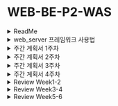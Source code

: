 # WEB-BE-P2-WAS

<details>
<summary>ReadMe</summary>
<div markdown="1">

## Architecture

![https://images2.imgbox.com/81/69/6EtgQbFy_o.png](https://images2.imgbox.com/81/69/6EtgQbFy_o.png)

## 디렉토리 구조

### BE

```
BE
├── controller
├── dao
├── database
├── middleware
├── model
├── route
└── web_server
```

- `web_server` 는 `express.js` 를 흉내낸 웹 프레임 워크 입니다.
- 어플리케이션은 MVC 패턴을 기반으로 구현하였습니다.
- `app.ts` 가 시작점입니다.

### web_server

```
web_server
├── core
│   ├── Application.ts # 프레임워크 시작점을 제공합니다.
│   ├── Middleware.ts # 미들웨어 처리를 담당합니다.
│   ├── Request.ts
│   ├── Response.ts
│   ├── Router.ts
│   └── Server.ts # net 모듈을 이용하여 서버를 실행합니다.
├── interfaces
│   ├── middlewareFunction.ts
│   └── routerHandler.ts
├── middlewares # express.js에서 기본 제공하는 미들웨어를 모방하였습니다.
│   ├── jsonMiddleware.ts
│   ├── logger.ts
│   ├── sessionMiddleware.ts
│   └── staticMiddleware.ts
├── routes
├── test
│   └── request.test.ts
└── util
    └── const.ts
```

</div>
</details>

<details>
<summary>web_server 프레임워크 사용법</summary>
<div markdown="1">

## 애플리케이션 초기화

애플리케이션을 초기화 및 라우터, 미들웨어 설정

```tsx
import { Application } from "./web_server/core/Application";
import { Router } from "./web_server/core/Router";

const app = new Application();
const router = new Router();

// 기본 라우트 설정
router.get("/", (req, res) => {
  res.send("Hello, World!");
});

router.get("/about", (req, res) => {
  res.send("About Page");
});

// 라우터 사용
app.use("/api", router);

// 서버 시작
app.listen(3000, () => {
  console.log("Server running on port 3000");
});
```

## 라우팅

`Router` 클래스를 사용하여 동적 및 정적 라우팅을 설정

동적 경로에서 URL 파라미터를 추출하고 사용 가능

```tsx
const router = new Router();

router.get("/:id", (req, res) => {
  const { id } = req.params; // URL 파라미터 사용
  res.send(`Hello, ${id}`);
});
```

## 미들웨어 사용

`app.use()`를 통해 미들웨어를 적용 가능

`책임-연쇄 패턴` 사용 및 사용자 정의 순서로 작동

```tsx
app.use((req, res, next) => {
  console.log(`[Request]: ${req.method} ${req.path}`);
  next(); // 다음 미들웨어로 이동
});
```

### 정적 파일 서빙

`staticMiddleware` 사용

```tsx
import { staticMiddleware } from "./web_server/middlewares/staticMiddleware";
import * as path from "path";

const staticPath = path.join(__dirname, "../", "static");
app.use("/", staticMiddleware(staticPath));
```

### 세션 관리

`sessionMiddleware` 사용

```tsx
import { sessionMiddleware } from "./web_server/middlewares/sessionMiddleware";

// 세션 미들웨어 적용
app.use(
  sessionMiddleware({
    // 쿠키 설정
    cookie: {
      MaxAge: 1000 * 60 * 10,
      HttpOnly: true,
      Path: "/",
    },
  })
);

// 세션 설정
app.get("/session/set", (req, res) => {
  req.session.user = { name: "test user" };
  res.send("Session set");
});

// 세션 가져오기
app.get("/session/get", (req, res) => {
  if (!req.session.user) {
    return res.send("No session found");
  }
  res.send(`Hello, ${req.session.user.name}`);
});
```

## 서버 시작

`app.listen()` 메서드를 사용
포트번호 및 콜백 지정가능

```tsx
app.listen(3000, () => {
  console.log("Server running on port 3000");
});
```

</div>
</details>

<details>
<summary>주간 계획서 1주차</summary>
<div markdown="1">

# 🔥 우리의 주간 계획서 (1주차)

## 계획

### 설계 [architecture.md](http://architecture.md/) 작성

### 로거 (honux: winston 추천)

- 로거 라이브러리 선택과 기술적 근거 찾기

### 웹 페이지 구현

- CSS 컬러 및 사이즈 템플릿 선언
- 리액트 학습
- 컴포넌트 구현
  - 로그인/회원가입 네비게이터 버튼 컴포넌트 구현
  - 입력 폼 컴포넌트 구현
  - 로그인 및 회원가입 동작 버튼 구현
- 메인 페이지 구현
- 로그인(Login) 페이지 구현
- 회원가입(Register) 페이지 구현
- 가입 완료 페이지 구현

### NET 모듈 사용해서 HTTP 응답

- HTTP 모듈의 동작 방식 함께 학습하기
- 1단계
  - 로거로 Request message를 확인하고, 출력
  - [http://localhost:3000/index.html](http://localhost:3000/index.html) 접속 시 정적 파일 응답
- 2단계

  - HTTP Request message 구문 분석 후

    - URI에 맞는 응답
    - Content Type 분석 후 응답 지원

      ```
      // 지원할 컨텐츠 타입의 확장자 목록
      html
      css
      js
      ico
      png
      jpg

      ```

- 3단계
  - 요청에 맞게 회원가입 페이지 반환
  - HTTP GET 요청으로 회원가입 정보 전달 (URI로 유저정보 전달)
    ex) /create?userId=javajigi&password=password&name=%EB%B0%95%EC%9E%AC%EC%84%B1&email=javajigi%[40slipp.net](http://40slipp.net/)
  - 유저 생성 및 저장 (DB로)
- 추가 요구 사항
  - 1단계: cluster(멀티 프로세스) 또는 worker thread(멀티 스레드) 활용
  - 3단계: 테스트 라이브러리를 활용해서 단위 테스트를 적용

## 📝 구체적인 학습 및 구현 계획

### 월요일

- 설계 [architecture.md](http://architecture.md/) 작성
- CSS 컬러 및 사이즈 템플릿 선언
- 로거 라이브러리 선택과 기술적 근거 찾기
- HTTP 모듈의 동작 방식 함께 학습하기
- 1단계
  - 로거로 Request message를 확인하고, 출력
  - [http://localhost:3000/index.html](http://localhost:3000/index.html) 접속 시 정적 파일 응답

### 화요일

- 2단계

  - HTTP Request message 구문 분석 후

    - URI에 맞는 응답
    - Content Type 분석 후 응답 지원

      ```
      // 지원할 컨텐츠 타입의 확장자 목록
      html
      css
      js
      ico
      png
      jpg

      ```

### 수요일

- 웹 페이지 구현
  - 리액트 학습
  - 컴포넌트 구현
    - 로그인/회원가입 네비게이터 버튼 컴포넌트 구현
    - 입력 폼 컴포넌트 구현
    - 로그인 및 회원가입 동작 버튼 구현
  - 로그인(Login) 페이지 구현
  - 회원가입(Register) 페이지 구현
  - 가입 완료 페이지 구현

### 목요일

- 3단계
  - 요청에 맞게 회원가입 페이지 반환
  - HTTP GET 요청으로 회원가입 정보 전달 (URI로 유저정보 전달)
    ex) /create?userId=javajigi&password=password&name=%EB%B0%95%EC%9E%AC%EC%84%B1&email=javajigi%[40slipp.net](http://40slipp.net/)
  - 유저 생성 및 저장 (DB로)

### 시간이 남는다면

- 웹 페이지 구현
  - 메인 페이지 구현
- 추가 요구 사항
  - 1단계: cluster(멀티 프로세스) 또는 worker thread(멀티 스레드) 활용
  - 3단계: 테스트 라이브러리를 활용해서 단위 테스트를 적용

## ✏️ 고민과 해결 과정 쌓아가기

<details>
<summary>월요일</summary>
<div markdown="1">

### 설계

### 디렉토리 구조

<img src="[https://i.ibb.co/zskgCj8/image.png](https://i.ibb.co/zskgCj8/image.png)" alt="architecture">

### 흐름

<img src="[https://i.ibb.co/nD2PSg9/Pasted-image-20240923222932.png](https://i.ibb.co/nD2PSg9/Pasted-image-20240923222932.png)"  alt="flow">

### 로거 라이브러리 선택과 기술적 근거 찾기

고민했던 HTTP 로깅 라이브러리들

Morgan - 파일 로깅 기능이 없음, 단순 정상 및 에러 로깅만 지원
Winston - 계층 별 로깅이 가능하고, 다양한 로깅을 지원해서 확장성 면으로 봤을 때 좋아보임
-> Winston이 웹 어플리케이션 전반에 걸친 로그를 남기기에 적합하다고 판단

### 타입스크립트를 이용하기 위해

처음 했던 시도는 .ts 파일을 실행시키기 위해 `ts-node` 패키지를 설치하는 일이었습니다.

```
npm install ts-node

```

이후 ts 파일을 실행했을 때 아래의 에러를 만나게 되었고,

```
TypeError: Unknown file extension ".ts" -> code: 'ERR_UNKNOWN_FILE_EXTENSION'

```

이에 대한 문제를 확인한 결과 `ts-node` 패키지에서 종종 발생하는 문제임을 확인했습니다.

이에 대한 해결책으로 `ts-node` 패키지 대신 `tsx` 패키지를 설치해 사용함으로써 해결할 수 있었습니다.1단계

```
//tsx 패키지 설치
npm install tsx

//실행
npx tsx app.ts

```

### Winston으로 로깅하기

우선 winston을 로깅 용도로 사용하기 위해 패키지를 설치해줬습니다.

```
npm install winston

```

이후 winston을 이용하기 위해 `logger.ts` 파일을 만들어 해당 파일에서 로거를 정의한 이후 사용하도록 작성해봤습니다.

```
//logger.ts
import winston from "winston";

const logger = winston.createLogger({
  level: "debug",
  format: winston.format.json(),
  transports: [new winston.transports.Console()],
});

export { logger };

```

이후 export한 logger를 app.ts에서 응답 확인용으로 사용했습니다.

```
//app.ts
import { logger } from "./logger";

logger.debug(request);

```

이후 `curl`로 HTTP 요청을 보냈고, 해당 결과를 볼 수 있었습니다.

```
{"level":"debug","message":"GET / HTTP/1.1\\r\\nHost: localhost:3000\\r\\nUser-Agent: curl/8.4.0\\r\\nAccept: */*\\r\\n\\r\\n"}

```

### HTTP 요청에 정적 파일 응답하기

HTTP 요청에 정적 파일을 응답해주기 위해서 index.html을 만들어 줬습니다.

```html
<!DOCTYPE html>
<html lang="en">
  <head>
    <meta charset="UTF-8" />
    <meta name="viewport" content="width=device-width, initial-scale=1.0" />
    <title>Document</title>
    <link
      rel="stylesheet"
      crossorigin
      href="<https://cdn.jsdelivr.net/npm/reset-css@5.0.2/reset.min.css>"
    />
  </head>
  <body>
    <span> HI </span>
  </body>
</html>
```

이후 해당 파일을 읽고, response의 본문으로 응답하기 위해서 fs 모듈로 파일을 읽고, 응답해주는 과정을 수행하려고 했고,

그 과정에서 절대 경로를 지정하기 위해 `fileURLToPath` 모듈과 `path` 모듈을 통해 경로를 생성해줬습니다.

```
//app.ts
import fs from 'fs';
import path from 'path';
import { fileURLToPath } from 'url';

const filePath = fileURLToPath(import.meta.url);
const staticFilePath = path.join(filePath, "../../", "static");

            // socket.on(
            const indexHtml = fs.readFileSync(path.join(staticFilePath, "html/index.html"), "utf8");

            socket.write("HTTP/1.1 200 OK\\r\\n");
            socket.write("Content-Type: text/html\\r\\n");
            socket.write("\\r\\n");
            socket.write(indexHtml);
            socket.end();
            ...

```

</div>
</details>

<details>
<summary>화요일</summary>
<div markdown="1">

### HTTP Message 구문 분석하기

이전에 HTTP Message를 로깅하고, HTTP Response Message와 index.html을 응답하는 과정까지 수행했었고,
HTTP Request Message를 전달받았을 때 요청에 대한 내용을 편리하게 이용하고자 HTTP Request 클래스를 정의하게 되었습니다.

```
// ./DTO/Request.ts
class Request {
  headers: { [key: string]: string } = {};
  body: string;
  method: string;
  path: string;
  version: string;
  constructor(msg) {
    this.parseMsg(msg);
  }
}

```

HTTP Reqeust Message를 분리할 때 요청에 들어오는 Header와 Body를 분리하고자 했고, Header에서도 StartLine을 구분해 객체의 필드로 저장할 수 있도록 내부 메서드를 만들어줬습니다.

```
// ./DTO/Request.ts
    private parseMsg(msg) {
        const [headerMsg, bodyMsg] = msg.split("\\r\\n\\r\\n");
        const [startLine, ...requestHeader] = headerMsg.split("\\r\\n");
        this.body = bodyMsg;
        this.parseStartLine(startLine);
        this.parseHeader(requestHeader);
    }

    private parseStartLine(startLine) {
        [this.method, this.path, this.version] = startLine.split(' ');
    }

    private parseHeader(headerMsg) {
        headerMsg.forEach((line) => {
            const [key, value] = line.split(":");
            this.headers[key] = value.trim();
        });
    }

```

### HTTP Response 정의하기

HTTP Request에 대한 정의가 끝나 이용하기 편한 상태로 만들어줬고, 요청에 따라
index.html 뿐만 아니라 다른 확장자의 파일도 응답해주고자 반복되는 패턴에서 응답 내용만 다르게 생성 가능한 HTTP Response에 대한 모델 객체를 정의하기로 했습니다.

```
// ./DTO/Response.ts
export class Response {
  responseMsg: string;
  connection: string;
  constructor(
    statusCode,
    connection,
    ext: string | null = null,
    body: string | null = null
  ) {
    this.connection = connection;
    this.setStatusLine(statusCode);
    this.setHeaders(connection, ext, body);
  }
}

```

Response 클래스에서는 HTTP Response Message String을 구성하기 위해 인자를 전달받고, 이를 통해 `responseMsg`를 구성하는 내부 메서드들로 구성되어 있습니다.

### HTTP Response 객체에서 컨텐츠 타입을 지정하는 방법

1. `setHeader`와 같은 메소드를 사용하여 사용자가 직접 헤더에 Content-Type을 지정하기
2. `sendJson`, `sendFile`와 같은 메소드를 생성하여 문자열 전송과 파일 전송을 분리하기
3. 파라미터로 컨텐츠 확장자를 입력받아 처리하기

`Response` 객체에서 파일 시스템에 접근하는 것은 올바르지 않다고 생각하여 2번은 제외했습니다.
또한 사용자가 직접 헤더를 설정하게 되면 예외처리가 번거로워질 것이라 생각하였고, 따라서 3번으로 결정하였습니다.

```
// ./DTO/Response.ts

//setHeaders() {
if (body) {
  this.responseMsg += `Content-Type: ${contentType[ext]}; charset=UTF-8\\r\\n`;
  this.responseMsg += `Content-Length: ${body.length}\\r\\n`;
}

```

### Response 객체 응답 확인

이후 만들어진 Response 인스턴스의 메시지를 전달했을 때 정상적으로 수신이 되는지 확인해줬습니다.

```
//정상적인 응답
< HTTP/1.1 200 OK
< Server: Web29-A
< Date: Tue, 24 Sep 2024 06:00:58 GMT
< Content-Type: text/html; charset=UTF-8
< Content-Length: 289
< Connection: close

```

```
//잘못된 경로의 응답
< HTTP/1.1 404 Not Found
< Server: Web29-A
< Date: Tue, 24 Sep 2024 06:01:58 GMT
< Connection: close

```

### Router와 Response 객체

express의 router와 유사하게 `Router.requestHandler`에서 파라미터로 `res` 객체를 넘겨 `res.end`와 같은 처리를 하려고 계획했습니다.

1. `response` 객체에서 `socket`을 넘겨 처리하는 방식으로 재구성
2. `req` 객체만 넘기고 Controller에서 `res` 객체 생성 후 반환

현재 `response` 객체의 구현을 변경하지 않도록 2번을 선택했습니다.

```
// ./route/Router.ts

//requestHandler()
if (exist) return this.route[req.method][routePath](req);

```

### HTTP Path 구분에 관하여

HTTP 요청에 맞게 정적 파일을 응답해주기 위해서 요청의 Path와 method를 구분해 해당 경로에 파일이 존재하는지의 여부와 파일을 응답하는 과정을 수행해야 했습니다.

추후 확장성을 고려해 `route` 라는 디렉토리를 만들어, 경로를 사전에 등록할 수 있게 했고, 등록된 경로를 판단 후 미리 선언된 경로에 등록된 콜백 함수로 Response를 응답할 수 있는 로직을 작성하게 됐는데,

```
class Router {
  //경로 보관
  route = {
    GET: {},
    POST: {},
    PUT: {},
    PATCH: {},
    DELETE: {},
    UPDATE: {},
  };
  //경로 설정
  get(path: string, func: Function) {
    this.route.GET[path] = func;
  }
}

```

해당 방법대로 했을 때의 문제가 하나 존재했습니다.

예를 들어 사전에 등록된 Path가 `/`일 경우에 `/html/index.html`과 같이 요청이 들어오는 경우에도 `/` 경로를 통해 등록된 함수를 실행할 수 있도록 만들고 싶었는데

`object` 타입의 key-value 특성 상 요청이 들어온 Path를 통해 key를 대입했을 때 원하는 방식으로 동작할 수 없었고, `/html/index.html` 처럼 하위 Path로 들어오는 경우에 `/`와 같이 등록된 상위 Path의 함수가 동작할 수 있도록 작성해야 했습니다.

```
고민한 흔적들
//router.get('path', callback);
//router.requestHandler(req);

// "/"
// '/stylesheets/index.css'

// 해당 path로 라우트에 등록이 되어있는지 검사하는 로직
// 경로를 한 개씩 빼는 로직
//while ->등록 여부 검사  o = 탈출 / x = 한 개 빼는 로직 실행 -> 검사 로직 / 한 개 빼는 로직이 실패할 경우 (root) => 404 탈출

/*
staticRoute['/stylesheets/index.css'] << 검사
x -> staticRoute['/stylesheets']; << 검사
x -> staticRoute['/'] < 검사
x -> 404

staticRoute['/stylesheets/'] << method 있을 수 있음
staticRoute['/'] << method 있을 수 있음
*/

```

함께 고민한 끝에 `/html/index.html`처럼 들어오는 경로에 대해 경로를 한 개씩 제외하면서 등록된 함수가 있는지 탐색하는 과정을 거치자는 결론에 이르렀고, 아래와 같이 상위 경로에 등록된 함수의 존재 여부를 확인하고, 없다면 경로를 한 개씩 제외하는 로직을 작성할 수 있었습니다.

```
    requestHandler(req): Response {
        let routePath = req.path;
        while(true) {
            const exist = this.checkRouteExist(req.method, routePath);
            if(routePath === "/" && !exist) throw new Error("No Route");
            if(exist) return this.route[req.method][routePath](req);
            else routePath = this.reducePath(routePath);
        }
    }

//해당 경로로 등록된 method가 존재하는지 판단하는 함수
    private checkRouteExist(method, path) {
        const callback: Function | null = this.route[method][path];
        return callback != null;
    }

//경로를 한 개씩 제외하는 함수
    private reducePath(path) {
        if (path.endsWith('/')) {
            path = path.slice(0, -1);
        }

        const lastSlashIndex = path.lastIndexOf('/');

        if(lastSlashIndex === - 1){
            return '/';
        }
        return path.substring(0, lastSlashIndex + 1);
    }

```

### staticController 구현

정적 파일을 서빙하는 컨트롤러를 구현했습니다.
`req.path`를 이용하여 서빙할 정적 파일의 경로를 확인하고,
파일이 존재할 경우 Response 객체에 담아 리턴하는 방식을 사용하였습니다.
기본경로 `/`는 `index.html`을 반환하도록 하였습니다.

```
const filePath = path.join(
  staticFilePath,
  req.path === "/" ? "html/index.html" : req.path
);
const ext = path.extname(filePath);
if (fs.existsSync(filePath)) {
  const file = fs.readFileSync(filePath, "utf-8");
  const response = new Response(
    200,
    req.headers.Connection ?? "close",
    ext,
    file
  );
  return response;
}
const response = new Response(404, req.headers.Connection ?? "close");
return response;

```

### 정적 파일 응답 결과

<img src="[https://i.postimg.cc/4N47dzhS/2024-09-24-6-39-23.png](https://i.postimg.cc/4N47dzhS/2024-09-24-6-39-23.png)" alt="2024-09-24-6-34-42"
width=350px>

</div>
</details>

<details>
<summary>수요일</summary>
<div markdown="1">

### 브라우저 화면 구현하기

프론트엔드 코드를 작성하기 이전에 저희는 고민을 했습니다.

이전에 템플릿 엔진으로 SR을, 바닐라 자바스크립트, html, CSS를 이용해 CSR을 경험해봤는데
학습을 위해 제약이 있는 서버측 코드와 달리 제약이 없는 프론트엔드 파트에서도 새로운 도전을 해볼 수 있지 않을까? 라는 고민이었습니다.

구현해야 할 웹 페이지 디자인을 봤을 때 재사용하는 컴포넌트가 굉장히 많아 보였고,
어떻게 구현해도 제약이 없다는 점 때문에 평소에 경험해보지 않았던 리액트를 사용해보자는 의견이 나왔습니다.

해당 의견에 모두가 재밌는 경험일 것이라고 생각해 브라우저 화면 렌더링에 리액트를 사용하기로 결정했습니다.

### 리액트 환경 구성

리액트를 이용하기 위해 기존에 구성했던 서버 디렉토리 구조를 `src`에서 `BE`라는 이름으로 리네이밍을 했고,
리액트 환경 구성을 위해 Vite 빌더를 이용해 리액트 환경을 `FE`라는 디렉토리로 생성해 줬습니다.

```

npm create vite@latest

✔ Project name: FE
✔ Select a framework: › React
✔ Select a variant: › TypeScript

cd FE

npm install

npm run dev

```

### 컴포넌트 작성

전체 화면을 구성하기 이전에 디자인을 토대로 재사용되는 컴포넌트들을 먼저 작성하기로 했습니다.

대표적으로 입력 폼, 네비게이터, 버튼이 재사용됨을 확인했고

해당 컴포넌트와 적용될 stylesheets를 작성해줬씁니다.

```tsx
// FE/src/components/Button.tsx
const Button: React.FC<ButtonProps> = ({
  text,
  size,
  onClick,
  disabled = false,
}) => {
  return (
    <button className={`button ${size}`} onClick={onClick} disabled={disabled}>
      {text}
    </button>
  );
};
```

```tsx
// FE/src/components/InputBox.tsx
const InputBox: React.FC<InputBoxProps> = ({
  label,
  type,
  placeholder,
  value,
  onChange,
  required = true,
}) => {
  return (
    <div className="input-container">
      <label>{label}</label>
      <input
        type={type}
        placeholder={placeholder}
        value={value}
        onChange={onChange}
        required={required}
      />
    </div>
  );
};
```

로그인과 회원가입을 위한 위 두 가지 컴포넌트를 생성했고,

해당 컴포넌트들이 배치될 프레임을 컴포넌트로 만들었습니다.

```tsx
// FE/src/components/Frame.tsx
const Navigation: React.FC<NavigationProps> = ({ title, children }) => {
  return (
    <div className="navigation">
      <h3>{title}</h3>
      {children}
    </div>
  );
};

const Information: React.FC<TitleProps> = ({ title }) => {
  return (
    <div className="information">
      <h1>{title}</h1>
    </div>
  );
};

const HugFrame: React.FC<{ children: React.ReactNode }> = ({ children }) => {
  return <div className="hug-frame">{children}</div>;
};
```

실제로 사용되는 모습은 아래처럼 구성중입니다.

```tsx
// FE/src/main.tsx
createRoot(document.getElementById("root")!).render(
  <StrictMode>
    <Router>
      <Routes>
        <Route path="/login" element={<Login />} />
        <Route path="/register" element={<Register />} />
      </Routes>
    </Router>
  </StrictMode>
);

// FE/src/layouts/Login.tsx
const Login: React.FC = () => {
  return (
    <>
      <Navigation title="HELLO, WEB!">
        <Button
          text="로그인/회원가입"
          size="small"
          onClick={navigateToRegister}
        />
      </Navigation>
      <Information title="로그인" />
      <HugFrame>
        <InputBox
          label="이메일"
          type="email"
          placeholder="이메일을 입력해주세요"
          value={email}
          onChange={(e) => setEmail(e.target.value)}
        />
        <InputBox
          label="비밀번호"
          type="password"
          placeholder="비밀번호를 입력해주세요"
          value={password}
          onChange={(e) => setPassword(e.target.value)}
        />
      </HugFrame>
      <HugFrame>
        <Button text="로그인" size="large" onClick={fetchLogin} />
        <span className="signup-info">
          아직 회원가입을 안하셨나요?
          <a href="<http://localhost:5417/signup>" className="text-link">
            {" "}
            회원가입하기
          </a>
        </span>
      </HugFrame>
    </>
  );
};
```

### 만들어진 결과 (회원가입 페이지)

<img src="[https://i.ibb.co/JqWJtt5/image.png](https://i.ibb.co/JqWJtt5/image.png)" alt="register">

이번 주를 계획할 때는 가입 완료 페이지도 따로 만들 계획을 세웠지만,
로그인 페이지와 기능이 동일하기 때문에 기존 로그인 페이지를 재활용해 리디렉션 후
DOM Object를 수정하는 방향으로 결정했습니다.

</div>
</details>

/\*
제안하고 싶은 부분

1. path가 라우터에 등록될 때 `:` 로 시작하는 경우 뒤의 문자열을 날려서 변수 Path임을 파악할 수 있게 만드는 로직 작성
2. request path에 대해 모든 경우의 수를 만드는 로직 작성

   ex) /user/data -> /user/:, /:/data, /:/:

   (경우의 수 만들 때 변수 : 로 변환되는 Path는 따로 parameters로 저장되어야 함)

3. 경우의 수로 route 탐색하도록 변경 <<< x
4. parameters를 분리해서 반환하는 함수 만들기 (편집됨)
   \*/

나중에 개선한다면?
[https://dear-sawfish-e55.notion.site/1-10dd6568ef4b803f8e23cf39bac56c20](https://www.notion.so/1-10dd6568ef4b803f8e23cf39bac56c20?pvs=21)

Docker를 사용하는 이유

1. VM보다 성능 상 이점,
2. 도커 허브에서 컨테이너 이미지를 이용해 보다 간편한 환경 구성이 가능

```
docker compose up
docker ps //현재 실행중인 컨테이너
docker ps -a //전체 컨테이너
docker start [CONTAINER ID]

```

</div>
</details>

<details>
<summary>주간 계획서 2주차</summary>
<div markdown="1">

## 해야할 것

- **백엔드**
  - MVC 패턴을 사용하여, 로그인 / 회원가입 API 구성하기
  - DB 연결 및 DAO와 repository 기능과 사용여부 명확히 하기
  - 미들웨어를 이용한 트랜잭션 구현하기
- **프론트엔드**
  - React로 구성된 프로젝트 바닐라로 마이그레이션
  - Main_guest 페이지 구성(Optional)
  - Main_member 페이지 구성(Optional)
- **web_server 프레임워크**

  - 각 클래스 별 테스트 코드 작성하기
  - redirect 구현하기
  - `Router`에서 동적, 정적 경로 저장 방식 변경하기(Optional)
  - `req.path`와 미들웨어 `Path` 매칭 방식 개선하기 -> `MiddlewareHandler.matchRoute()`(Optional)

  ## 고민

  ### `sessionStore`의 위치

  현재 세션의 정보를 저장하는 `sessionStore`는 `web_server/middlewares/sessionMiddleware.ts`에 세션 미들웨어와 함꼐 정의되어있다.
  세션에 대한 전체적인 정보를 담고있는 `sessionStore`가 이 위치에 정의되는 것이 올바른지에 대한 의문이 생겼다.

  ### 미들웨어와 라우터의 구분

  현재 `Application.use()` 메소드를 통하여 미들웨어와 라우터를 모두 등록할 수 있다.
  또한 이렇게 등록된 미들웨어와 라우터는 하나의 `Application.middlewares` 객체에 저장된다.
  `staticMiddleware` 사용할 때, 사용자 정의 경로를 `/`로 지정할 경우 `MiddlewareHandler`에서 이를 제대로 처리하지 못하는 문제가 생겨 현재 예외적으로 처리 중이다.
  이를 개선할 수 있는 방법에 대해 고민해봐야겠다.

  ```tsx
  // MiddlewareHandler.matchRoute

  static matchRoute(req: Request, path: string) {
        // '/' 경로의 경우 예외적으로 처리
        if(path === '/' && req.path[0] === '/') return true;
        const [_, primaryPath] = req.path.split('/');
        return '/' + primaryPath === path;
    }

  ```

  ### 프론트엔드에서 사용자의 로그인 여부

  원래는 `mainMemberPage` 와 `mainGuestPage` 를 분리하여 BE에서 사용자 로그인 여부를 확인 후, 적절한 html 파일을 서빙하는 형태였다.
  하지만 이 경우 거의 유사한 두 페이지의 html 파일을 분리해야했기에 코드 중복이 심했다.
  따라서 하나의 `mainPage` 에 SSR을 이용하여 `mainMemberPage` 와 `mainGuestPage` 를 렌더링하도록 수정하였다.
  이때 발생하는 문제점이 FE에서 사용자 로그인 여부를 어떻게 확인하고 SSR을 수행해야 하느냐는 것이었다.
  일단은 쿠키 값을 확인하여 로그인 여부를 확인하고 페이지 렌더링을 하는 형태로 구현하였으나 보안 문제가 있을 것 같다.

  ```tsx
  // static/script/mainPage.js

  // 로그인 여부를 쿠키값으로 판단하는 것이 맞는가?
  const mainPage = () => {
    const nickname = getCookie("nickname");
    if (nickname) {
      mainMemberPage();
    } else {
      mainGuestPage();
    }
  };

  mainPage();
  ```

</div>
</details>

<details>
<summary>주간 계획서 3주차</summary>
<div markdown="1">

## 해야할 것

- BE
  - 토큰인증 방식 구현
  - OAuth 인증 방식 구현
  - post Delete API 구현
  - post ViewCount, comment 테이블 구성 고민해보기
  - user CRUD API 구현
  - 미들웨어에서의 에러처리 관련하여 고민해보기
- FE
  - mainMemberPage, mainGuestPage 분리하기
  - OAuth API 적용하기
  - 사용자 목록 페이지 구현하기
  - 에러 처리 페이지 구현하기

## 해결과정

### 페이징 쿼리

메인 페이지에서 페이지별 글 목록을 보여주어야 하기에, 데이터베이스에서 페이지 단위의 쿼리가 필요했다.

```tsx
const sql = `
            SELECT posts.*, users.nickname 
            FROM ${this.tableName} 
            JOIN users ON posts.author = users.id 
            ORDER BY posts.id DESC 
            LIMIT 10 
            OFFSET ${(page - 1) * 10};
        `;
```

위의 쿼리를 이용하여 `page` 당 10개의 글을 쿼리할 수 있는 API를 작성했다.

이때 주의할 점은 `post` 의 정렬 기준이 `DESC` 이여야지만 최신글 순서대로 보여줄 수 있다.

### 클라이언트에서 상태 저장

이전 taskify와 달리 프론트엔드에서 상태 저장 방식을 사용하고 있지 않다.

따라서 post number와 page number를 저장할 수 있는 방식에 대해 고민했다.

크게 localStorage, sessionStorage, URL QueryString 방식이 존재했다.

여기서 localStorage와 sessionStorage는 단순 URL로 사이트를 로드하게 된다면 적절한 값이 저장되지 않기에 URL QueryString 방식을 사용했다.

```
# postDetail(작성 글을 보여주는 페이지)의 URL 구성
http://localhost:3000/was/post#page=1&post=2055
```

위와 같이 QueryString에 page number와 post number를 저장하게 되고, js에서 이를 참고하여 API를 호출 및 렌더링 한다.

## PostDetail 페이지에서 이전 글, 다음 글 버튼

![https://images2.imgbox.com/cf/84/1qhc2SHj_o.png](https://images2.imgbox.com/cf/84/1qhc2SHj_o.png)

현재 postDetail 페이지에서 `이전` , `다음` 버튼이 존재한다.

페이지 렌더링 시 이 버튼을 어떤 방식으로 렌더링 할 지에 대한 고민이 있었다.

1. 버튼을 누르는 순간 이전 글의 page number, post number를 계산하여 이동한다.
2. 페이지를 렌더링 할 때, 해당 버튼에 대한 URL를 href 속성으로 지정한다.

위의 두 가지 방식에서 첫 번째 방식은 이벤트 리스너 등록 등 구현 과정이 복잡해질 가능성이 있다.

또한 두 번째 방식을 사용할 시, 이동 불가능한 post number에 대해 버튼에 `disabled` 속성을 추가할 수 있다는 장점이 있다.

따라서 두 번째 방식으로 구현을 하였다.

다만 두 번째 방식은 서버 API 호출이 많기 때문에 성능 상 패널티를 가지게 된다.

위의 구현 방식에 대해 다시 한 번 고민해봐야겠다.

## 고민

### posts의 view_count

update가 빈번하게 일어나는 조회수의 경우 인메모리 캐시를 사용하기로 결정하였다.

인메모리 캐시를 직접 구현할 수도 있지만 redis를 제대로 경험해보고 싶었기에 redis를 사용하기로 하였다.

다음은 구현과정에서 몇가지 고민과 해결 과정이다.

1. redis에 저장된 조회수를 어떤 시점에서 DB로 업데이트 할 것인가?

   처음에는 특정 시간이 지난후 redis→DB로 데이터를 업데이트 하는 방식을 고려했다.

   하지만 이 경우 DB에 특정 시간에 IO가 급증하게 된다는 명확한 단점이 있었다.

   따라서 조회수가 특정 횟수 이상 증가하면 DB로 업데이트 시키는 방식을 선택하였다.

2. 조회수 추가를 따로 API로 분리할 것인가?

   조회주 증가 로직은 두 가지 방식으로 처리할 수 있다.

   - 현재 get post API 로직에 조회수 업데이트를 포함시키기
   - 조회수 증가 API를 분리하기

   첫 번째 방식의 경우 API 사용만으로 조회수가 추가된다는 단점이 존재한다.

   다만 두 번째 방식은 백엔드 뿐만 아니라 프론트엔드의 복잡성도 증가함으로 단순한 구현을 위해 첫 번째 방식을 사용하기로 했다.

3. DB에서 조회수는 어디에 저장할 것인가?

   이 경우도 두 가지 방식에 대해 고민했다.

   - view_count 테이블을 따로 생성하기
   - posts 테이블에 view_count 컬럼 추가하기

   두 번째 방식은 redis를 사용하지 않는다는 전제하에 DB의 동시성 문제를 줄이고 성능을 향상시킬 수 있는 방식이었다.

   하지만 redis를 사용한다면 성능 향상과 동시성 문제 모두 해결 가능하며 첫 번째 방식이 더 단순하고 일관성을 가지므로 첫 번째 방식을 선택하였다.

4. Race Condition과 동시성 문제

   ```tsx
   const isViewCount = await redisClient.hGet(
     "post_view_count",
     String(req.params.id)
   );
   if (!isViewCount) {
     await redisClient.hSet(
       "post_view_count",
       String(req.params.id),
       post.view_count || 0
     );
   }
   ```

   위의 부분은 redis의 `post_view_count` 필드의 초기값을 DB의 `post.view_count` 로 설정하는 부분이다.

   이 부분에서 조회수 초기화가 되지 않는 게시물에 대해 여러 사용자가 동시에 접속하게 되면, redis의 `post_view_count` 필드에 대해 race condition의 발생 가능성이 있다고 판단했다.

   따라서 `hGet` 과 `hSet` 을 원자적 처리를 위해 `hSetNX(Set if Not Exists)` 을 사용하도록 하였다.

   ```tsx
   await redisClient.hSetNX(
     "post_view_count",
     String(req.params.id),
     String(post.view_count || 0)
   );
   ```

   위의 과정을 걸쳐 초기화 부분의 Race Condition 문제는 해결되었지만 조회수 업데이트 부분의 동시성 문제는 여전히 남아있다.

   ```tsx
   const viewCount = await redisClient.hIncrBy(
     "post_view_count",
     String(req.params.id),
     1
   );
   if (viewCount - post.view_count > VIEW_COUNT_UPDATE_THRESHOLD)
     await postDao.update(
       new Post({ id: req.params.id, view_count: viewCount })
     );
   ```

   위의 코드는 redis와 DB의 `view_count` 를 비교하여 `VIEW_COUNT_UPDATE_THRESHOLD` 이상 차이나면 redis → DB로 데이터를 업데이트 하는 방식이다.

   이 방식에도 여러 사용자가 동시에 조회수를 업데이트하면 동시성 문제가 발생할 수 있을 것으로 보인다.

</div>
</details>

<details>
<summary>주간 계획서 4주차</summary>
<div markdown="1">

## 해야할 것

- FE
  - 이미지 업로드 기능 추가
  - 에러 페이지 추가
- BE
  - 청크 단위 데이터 수신 구현
  - Redis 사용
  - comment, image API 구현
  - 비동기 에러 전파 및 에러 처리 미들웨어 구현
  - 데이터 베이스 구현(Optional)

## 해결과정

### 청크 단위의 request 처리

내가 파악한 express.js에서 청크단위 request의 body 파싱 방식은 다음과 같다.

1. 가장 먼저 header 데이터를 청크에서 분리한다.
2. header 파싱이 완료되면 미들웨어 체인으로 넘긴다.
3. req.body를 파싱하는 미들웨어는 req에 대해 data, end 이벤트를 등록한다.
   1. data 이벤트는 여러 청크로 나뉘어진 body에 대해, 하나의 청크를 받을 때마다 발생한다.
   2. end 이벤트는 여러 청크로 나뉘어진 body가 모두 수신되면 발생한다.
   3. 따라서 body를 파싱하는 미들웨어를 직접 구현할 때, end 이벤트 핸들러를 data 이벤트 핸들러보다 먼저 등록해야한다.

      왜냐하면 req는 on() 메소드를 이용하여 이벤트를 등록하는 순간부터 flow 모드로 변경되고, data 이벤트를 통해 청크를 전달하기 때문이다.

   4. 추가적으로 body 파싱 미들웨어 간에 body가 이미 파싱되었는지 여부는, req.body의 타입을 보고 결정한다.

위와 같은 방식으로 express.js에서는 request의 header와 body를 분리하여 처리한다.

따라서 body의 크기가 크더라도 header를 먼저 처리해놓고 미들웨어 단에서 body가 수신이 완료될 때까지 기다리게 하는 것이다.

### Redis를 이용한 캐싱

조회수가 아닌 다른 부분에서 Redis를 활용하여 성능 향상을 이루고자하였다.

따라서 API 반환값 캐싱과 static 파일 캐싱을 의해 두 가지 미들웨어를 만들었다.

1. **API 반환값 캐싱**

   1. 구현

   ```tsx
   // BE/middleware/cacheMiddleware.ts
   // cacheMiddleware

   export const cacheMiddleware: MiddlewareFunction = async (
     req,
     res,
     next
   ) => {
     const cacheKey = generateCacheKey(req);
     try {
       const data = await redisClient.get(cacheKey);
       if (data) {
         res.json(JSON.parse(data));
         return;
       } else {
         next();
       }
     } catch (error) {
       throw new HttpError(500, error.message);
     }
   };
   ```

   ```tsx
   // BE/middleware/cacheJsonData.ts
   // cacheJsonData

   export const cacheJsonData = (req: Request, data: any) => {
     const cacheKey = generateCacheKey(req);
     redisClient.setEx(cacheKey, 60, JSON.stringify(data));
   };
   ```

   위와 같이 API의 반환 값을 json으로 캐싱하고 이를 불러오는 미들웨어를 구현하였다.

   b. 결과

   하지만 캐싱 미들웨어를 적용해도 성능 차이가 나지 않았다.

   - 캐싱 기능 적용 전
     ![https://images2.imgbox.com/fe/8d/fb4rAIaZ_o.png](https://images2.imgbox.com/fe/8d/fb4rAIaZ_o.png)
   - 캐싱 기능 적용 후
     ![https://images2.imgbox.com/6d/0b/HAtXroRJ_o.png](https://images2.imgbox.com/6d/0b/HAtXroRJ_o.png)

   실제로 캐싱 기능 적용 이후 response time이 길어진 것을 볼 수 있다.

   c. 개선

   이후 Redis의 키 값을 생성하는 `generateCacheKey` 를 수정하였다.

   ```tsx
   // BE/utill/generateCacheKey.ts
   // generateCacheKey

   export const generateCacheKey = (req: Request): string => {
     return `${req.method}:${req.path}${
       req.params ? `:${JSON.stringify(req.params)}` : ""
     }${req.query ? `:${JSON.stringify(req.query)}` : ""}`;
   };
   ```

   `JSON.stringify` 가 많은 자원을 소모한다는 가정을 세우고 이를 개선해보았다.

   캐시 키 생성 시, `generateCacheKey` 에서 `JSON.stringify` 사용을 제외하였고, `cacheMiddleware` 에서 `res.send` 를 이용하여 `JSON.parse` 사용을 제거하였다.

   d. 개선 결과

   ![https://images2.imgbox.com/db/c1/IEv5TQWU_o.png](https://images2.imgbox.com/db/c1/IEv5TQWU_o.png)

   결과적으로 응답시간이 **15ms → 6ms로 개선**되었다.

2. **static 파일 캐싱**

   1. 구현

      json 캐싱과 동일하게 `staticCacheMiddleware` 를 구성하였다.

      ```tsx
      // BE/web_server/middleware/staticCacheMiddleware.ts
      // staticCacheMiddleware

      export const staticCacheMiddleware = (
        staticPath: string
      ): MiddlewareFunction => {
        return async (req: Request, res: Response, next: Function) => {
          if (req.path === "/") {
            req.path = "/mainPage.html";
          }
          const filePath = path.join(staticPath, req.path);

          try {
            // 캐시 여부 확인
            const cachedData = await redisClient.get(filePath);
            if (cachedData) {
              console.log("Cache hit");
              const ext = path.extname(filePath).toLowerCase();
              const contentType = mimeTypes[ext] || "application/octet-stream";
              res.send(Buffer.from(cachedData, "base64"), contentType);
              return;
            }

            // 파일 읽기 및 캐싱
            const stats = await fs.promises.stat(filePath);
            if (!stats.isFile()) {
              console.log(`File not found: ${filePath}`);
              next();
            }

            const data = await fs.promises.readFile(filePath);
            const ext = path.extname(filePath).toLowerCase();
            const contentType = mimeTypes[ext] || "application/octet-stream";

            // 데이터 캐싱 (TTL 60초 설정)
            await redisClient.set(filePath, data.toString("base64"));

            res.send(data, contentType);
          } catch (error) {
            if (error.code === "ENOENT") {
              // 파일이 없는 경우
              return next();
            }
            console.error(`Error in static cache middleware: ${error.message}`);
            next();
          }
        };
      };
      ```

   b. 결과

   - static 캐싱 기능 적용 전
     ![https://images2.imgbox.com/a3/da/XopZzpwO_o.png](https://images2.imgbox.com/a3/da/XopZzpwO_o.png)
   - static 캐싱 기능 적용 후
     ![https://images2.imgbox.com/d5/72/M71BOlNQ_o.png](https://images2.imgbox.com/d5/72/M71BOlNQ_o.png)

   캐싱 기능 적용 이후 Download Time은 줄어들었지만, Transfer Start Time이 증가하였다.

   이에 대한 이유를 찾아본 결과 특정 파일에 대해 운영체제에서 메모리 캐싱이 일어나는 것으로 판단된다.

   따라서 redis에 캐시하는 경우 메모리에 캐싱하는 방식보다 추가적인 네트워크 IO 발생과 Buffer를 String으로 변환하는 과정으로 인해 응답 속도가 더 느려지는 것으로 보인다.

   c. 개선

   redis 대신 사용할 인메모리 캐시인 `MemoryCache` 를 구현하였다.

   ```tsx
   // BE/web_server/util/MemoryCache.ts
   // MemoryCache

   class MemoryCache {
     private cache: Map<string, CacheEntry> = new Map();

     set(key: string, value: Buffer, contentType: string, ttl: number = 60000) {
       const expiresAt = Date.now() + ttl;
       this.cache.set(key, { value, contentType, expiresAt });
     }

     get(key: string): CacheEntry | undefined {
       const entry = this.cache.get(key);
       if (entry && entry.expiresAt > Date.now()) {
         return entry;
       }
       this.cache.delete(key);
       return undefined;
     }

     // 만료된 항목을 주기적으로 제거
     cleanUp() {
       const now = Date.now();
       for (const [key, entry] of this.cache) {
         if (entry.expiresAt <= now) {
           this.cache.delete(key);
         }
       }
     }
   }
   ```

   `staticMemoryCacheMiddleware` 또한 `MemoryCache` 를 사용하도록 개선하였다.

   다만 clustering 사용 시, 메모리 공유가 불가능하기에 clustering 사용을 중단하였다.

   d. 개선 결과

   ![https://images2.imgbox.com/42/f8/tBBomO91_o.png](https://images2.imgbox.com/42/f8/tBBomO91_o.png)

   Response Time이 **64ms → 30ms로 개선**되었다.

</div>
</details>

<details>
<summary>Review Week1-2</summary>
<div markdown="1">

## Review

### 클라이언트에서 사용자의 로그인 여부 확인

<aside>
💡

Q. 클라이언트에서 사용자의 로그인 여부를 확인하는 과정이 일반적인가요?

Q-1. 만약 그렇다면, 쿠키를 이용하여 로그인 여부를 판단할 때, 보안 상 문제는 없을까요?

Q-2. 그렇지 않다면, 중복되는 코드를 최소화하면서 로그인 페이지를 렌더링하기 위해서 어떤 방식을 사용해야 할까요?

</aside>

현재 제가 작업하고 있는 프론트엔드에는 두 가지의 페이지가 존재합니다.

1. **MainMemberPage : 로그인O**

   ![https://images2.imgbox.com/45/4a/EyYnw3fc_o.png](https://images2.imgbox.com/45/4a/EyYnw3fc_o.png)

2. **MainGuestPage : 로그인X**

   ![https://images2.imgbox.com/ba/0a/4fyrke2K_o.png](https://images2.imgbox.com/ba/0a/4fyrke2K_o.png)

보이는 것처럼 두 페이지는 거의 유사한 형태입니다.

처음에는 두 페이지를 따로 만들었지만 중복 코드를 줄이기 위해 `mainPage.html` 을 작성하고, 이를 클라이언트에서 렌더링하여 `mainMemberPage` 또는 `mainGuestPage` 를 보여주게 하였습니다.

이때 로그인 여부 기준으로 렌더링을 진행하게 되는데, 현재는 이를 쿠키 여부로 판단하게 하였습니다.

```tsx
// static/script/mainPage.js

const mainPage = async () => {
    const nickname = getCookie('nickname');
    if (nickname) {
        mainMemberPage();
    } else {
        mainGuestPage();
    }
```

이러한 방식은 사용자가 쿠키값을 조작하여 `mainMemberPage` 가 렌더링 될 수 있다고 생각하여 보안 상 문제가 될 것 같다는 생각이 들었습니다.

## Router 맵핑

<aside>
💡

Q. 현재 Router 맵핑 방식을 어떻게 개선할 수 있을까요?

</aside>

저는 다음과 같은 방식으로 `Request` 에 대해 적절한 라우터를 맵핑하였습니다.

```tsx
// BE/web_server/core/Middleware/Middleware.ts
// MiddlewareHandler.matchRoute()

static matchRoute(req: Request, path: string) {
      // '/' 경로의 경우 예외적으로 처리
      if(path === '/' && req.path[0] === '/') return true;
      const [_, primaryPath] = req.path.split('/');
      return '/' + primaryPath === path;
  }
```

- `req.path` 에는 클라이언트 요청에 대한 경로가 들어갑니다. (e.g. `'/was/staticfile'` )
- 서버의 `Router` 객체는 `{path: Router}` 형식으로 저장되어 있습니다. (e.g. `{ '/was' : staticRouter}`

위의 상황에서 `req.path` 와 서버의 `path` 를 매칭시키키 위해 `matchRoute()` 메소드를 사용합니다.

`matchRoute()` 에서는 `req.path = '/was/staticfile'` 의 첫 번째 경로인 `primaryPath = '/was'`를 분리시켜 `path = '/was'` 와 비교하게 됩니다.

이 경우 `req.path = '/'` 일 경우 문제가 발생하기 때문에 예외적으로 처리해놓았습니다.

현재 방식은 `Router` 가 등록된 경로가 `path = '/user/login'` 과 같이 여러 개의 경로 조합으로 이루어져 있을 경우 사용하지 못한다는 문제가 있습니다. (`req.path` 의 `primaryPath` 만을 확인하기 때문)

</div>
</details>

<details>
<summary>Review Week3-4</summary>
<div markdown="1">

## Review

### DB와 Redis 간의 동시성 문제

Q. 아래 코드에서 DB와 Redis 간의 동시성 문제가 발생 가능성이 있을까요? 그렇다면 어떤 방식으로 개선할 수 있을까요?

```tsx
// BE/controller/postController.ts
// 'getPostById' Method

// Redis 초기값이 없을 시, DB의 조회수로 초기화
await redisClient.hSetNX(
  "post_view_count",
  String(req.params.id),
  String(post.view_count || 0)
);

// Redis의 조회수 1증가, DB 조회수와 비교 및 업데이트
const viewCount = await redisClient.hIncrBy(
  "post_view_count",
  String(req.params.id),
  1
);
if (viewCount - post.view_count > VIEW_COUNT_UPDATE_THRESHOLD)
  await postDao.update(new Post({ id: req.params.id, view_count: viewCount }));
```

현재 Redis를 이용하여 게시물(post)의 조회수(view_count)를 관리하고 있습니다.

만약 Redis의 조회수(`viewCount` )와 DB의 조회수(`post.view_count` )가 `VIEW_COUNT_UPDATE_THRESHOLD` 으로 차이나게 되면, Redis의 데이터를 DB로 업데이트 하는 방식입니다.

위의 코드에서 redis에 정보를 업데이트하는 부분은 `hSetNX` 와 `hIncrBy` 로, 두 번입니다.

따라서 두 명의 사용자가 동시에 `getPostById` 를 요청하게 되면, 두 명 모두가 초기 값을 설정하거나, 조회수를 증가시키는 동시성 문제가 있을 수 있다고 생각했습니다.

---

### 프론트엔드에서 이전글, 다음글

Q. Post Detail 페이지의 렌더링 과정에서 API 호출이 너무 많아 보입니다. 일반적으로 이전글 / 다음글 버튼을 어떤 방식으로 렌더링 하는지 궁금합니다.

![https://images2.imgbox.com/cf/84/1qhc2SHj_o.png](https://images2.imgbox.com/cf/84/1qhc2SHj_o.png)

위의 이미지는 프론트에서 글의 내용을 보여주는 Post Detail 페이지입니다.

아래에 존재하는 이전글과 다음글 버튼은 href 태그를 이용하여 지정된 주소로 창을 이동시키는 역할을 하고 있습니다.

```tsx
// static/srcipts/postDetailPage.js

const getPostMoveButton = async () => {
  const [postId, _] = getPostIdAndPageNumber();
  const { nextPostId, prevPostId } = await fetchPrevAndNextPostId(postId);
  const nextPostPageNumber = nextPostId
    ? await fetchPageByPostId(nextPostId)
    : null;
  const prevPostPageNumber = prevPostId
    ? await fetchPageByPostId(prevPostId)
    : null;

  // 해당하는 post의 id, page number를 url에 담아 href에 지정
  return [
    button({
      id: "prev",
      text: "이전",
      size: "small",
      disabled: prevPostId ? false : true,
      href: `/${STATIC_URL}/post#page=${prevPostPageNumber}&post=${prevPostId}`,
    }),
    button({
      id: "next",
      text: "다음",
      size: "small",
      disabled: nextPostId ? false : true,
      href: `/${STATIC_URL}/post#page=${nextPostPageNumber}&post=${nextPostId}`,
    }),
  ];
};
```

이전, 다음글 버튼은 페이지가 Post Detail 페이지가 렌더링 되는 순간에 이전글, 다음글 페이지의 URL을 계산하여 href 태그에 지정하고 있습니다.

제 생각에는 Post Detail 페이지를 로드할 때, 이전 / 다음 페이지의 post ID와 page Number를 계산하기 위해 필요한 API호출이 너무 많다고 생각됩니다.

---

</div>
</details>

<details>
<summary>Review Week5-6</summary>
<div markdown="1">

## Review

### 정적 파일 캐싱

Q1. Redis를 이용한 캐싱이 인메모리로 직접 구현한 캐싱보다 느린 이유가 제가 추측한 내용이 맞을까요?

Q2. 그렇다면 현업에서 정적 파일 캐싱은 어떤 방식으로 이루어지나요?

처음 구현할 시, 정적파일 캐싱을 위해 redis를 이용하였습니다.

하지만 redis를 이용하여 캐싱할 경우, 캐싱을 하지 않을 때 보다 오히려 응답 속도가 느려지는 문제가 발생하였습니다.

이에 대해 고민해본 결과, 다음과 같은 추측을 하였습니다.

1. redis에서 데이터를 가져올 때, 네트워크 IO로 인한 지연 발생
   1. 테스트 결과 데이터의 크기가 클수록 캐싱 여부에 따른 응답속도 차이가 커졌습니다.
   2. postman을 이용하여 [localhost](http://localhost) 상에서 테스트 하는 환경 문제도 있을 것이라 추측했습니다.
2. 운영체제의 메모리 캐싱 기능
   1. 운영체제에서 정적파일에 대해 자체적으로 메모리에 캐싱을 하기에 redis를 이용하는 것보다 빠른 응답을 했을 것이라 추측했습니다.

위와 같은 추측을 바탕으로 캐싱 미들웨어가 인메모리에 직접 저장하도록 수정하자, 캐싱을 하지않던 기존보다 응답 시간이 향상되었습니다.

```tsx
// BE/web_server/middlewares/staticCacheMiddleware.ts
// staticMemoryCacheMiddleware
// 위의 경로의 staticRedisCacheMiddleware 메소드는 Redis를 이용한 캐싱 미들웨어입니다.

export const staticMemoryCacheMiddleware = (staticPath: string) => {
  return async (req: Request, res: Response, next: Function) => {
    const filePath = path.join(staticPath, req.path === '/' ? '/mainPage.html' : req.path);
    const ext = path.extname(filePath).toLowerCase();
    const contentType = mimeTypes[ext] || 'application/octet-stream';
    try {
      // 캐시 조회
      const cachedEntry = memoryCache.get(filePath);
      if (cachedEntry) {
        res.setHeader('Content-Type', cachedEntry.contentType);
        return res.send(cachedEntry.value, contentType);
      }

      // 파일이 없으면 캐시 및 응답 처리
      const stats = await fs.promises.stat(filePath);
      if (!stats.isFile()) {
        console.log(`File not found: ${filePath}`);
        return next();
      }

      const data = await fs.promises.readFile(filePath);

      // 메모리 캐시에 저장
      memoryCache.set(filePath, data, contentType, 60000);

      res.setHeader('Content-Type', contentType);
      res.send(data, contentType);

    } catch (error) {
      if (error.code === 'ENOENT') {
        return next();
      }
      throw new HttpError(500, error.message);
    }
  };
```

</div>
</details>

